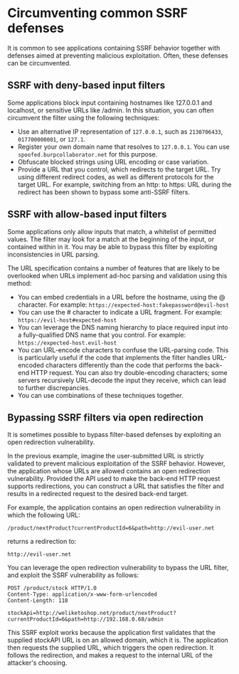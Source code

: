 # Circumventing common SSRF defenses
It is common to see applications containing SSRF behavior together with defenses aimed at preventing malicious exploitation. Often, these defenses can be circumvented.

## SSRF with deny-based input filters
Some applications block input containing hostnames like 127.0.0.1 and localhost, or sensitive URLs like /admin. In this situation, you can often circumvent the filter using the following techniques:

 - Use an alternative IP representation of `127.0.0.1`, such as `2130706433`, `017700000001`, or `127.1`.
 - Register your own domain name that resolves to `127.0.0.1`. You can use `spoofed.burpcollaborator.net` for this purpose.
 - Obfuscate blocked strings using URL encoding or case variation.
 - Provide a URL that you control, which redirects to the target URL. Try using different redirect codes, as well as different protocols for the target URL. For example, switching from an http: to https: URL during the redirect has been shown to bypass some anti-SSRF filters.

## SSRF with allow-based input filters
Some applications only allow inputs that match, a whitelist of permitted values. The filter may look for a match at the beginning of the input, or contained within in it. You may be able to bypass this filter by exploiting inconsistencies in URL parsing.

The URL specification contains a number of features that are likely to be overlooked when URLs implement ad-hoc parsing and validation using this method:

 - You can embed credentials in a URL before the hostname, using the @ character. For example:
`https://expected-host:fakepassword@evil-host`
 - You can use the # character to indicate a URL fragment. For example:
`https://evil-host#expected-host`
 - You can leverage the DNS naming hierarchy to place required input into a fully-qualified DNS name that you control. For example:
`https://expected-host.evil-host`
 - You can URL-encode characters to confuse the URL-parsing code. This is particularly useful if the code that implements the filter handles URL-encoded characters differently than the code that performs the back-end HTTP request. You can also try double-encoding characters; some servers recursively URL-decode the input they receive, which can lead to further discrepancies.
 - You can use combinations of these techniques together.

## Bypassing SSRF filters via open redirection
It is sometimes possible to bypass filter-based defenses by exploiting an open redirection vulnerability.

In the previous example, imagine the user-submitted URL is strictly validated to prevent malicious exploitation of the SSRF behavior. However, the application whose URLs are allowed contains an open redirection vulnerability. Provided the API used to make the back-end HTTP request supports redirections, you can construct a URL that satisfies the filter and results in a redirected request to the desired back-end target.

For example, the application contains an open redirection vulnerability in which the following URL:

`/product/nextProduct?currentProductId=6&path=http://evil-user.net`

returns a redirection to:

`http://evil-user.net`

You can leverage the open redirection vulnerability to bypass the URL filter, and exploit the SSRF vulnerability as follows:
```http
POST /product/stock HTTP/1.0
Content-Type: application/x-www-form-urlencoded
Content-Length: 118

stockApi=http://weliketoshop.net/product/nextProduct?currentProductId=6&path=http://192.168.0.68/admin
```
This SSRF exploit works because the application first validates that the supplied stockAPI URL is on an allowed domain, which it is. The application then requests the supplied URL, which triggers the open redirection. It follows the redirection, and makes a request to the internal URL of the attacker's choosing.